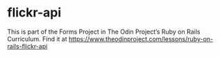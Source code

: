# flickr-api

This is part of the Forms Project in The Odin Project’s Ruby on Rails Curriculum. Find it at <https://www.theodinproject.com/lessons/ruby-on-rails-flickr-api>
